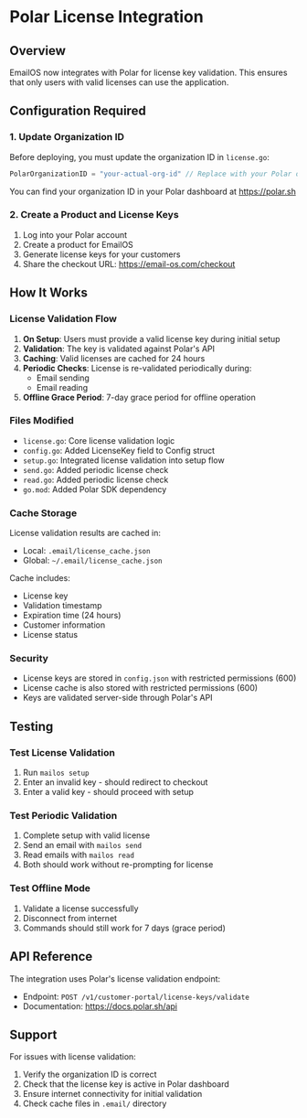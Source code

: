 # Polar License Integration

## Overview
EmailOS now integrates with Polar for license key validation. This ensures that only users with valid licenses can use the application.

## Configuration Required

### 1. Update Organization ID
Before deploying, you must update the organization ID in `license.go`:

```go
PolarOrganizationID = "your-actual-org-id" // Replace with your Polar org ID
```

You can find your organization ID in your Polar dashboard at https://polar.sh

### 2. Create a Product and License Keys
1. Log into your Polar account
2. Create a product for EmailOS
3. Generate license keys for your customers
4. Share the checkout URL: https://email-os.com/checkout

## How It Works

### License Validation Flow
1. **On Setup**: Users must provide a valid license key during initial setup
2. **Validation**: The key is validated against Polar's API
3. **Caching**: Valid licenses are cached for 24 hours
4. **Periodic Checks**: License is re-validated periodically during:
   - Email sending
   - Email reading
5. **Offline Grace Period**: 7-day grace period for offline operation

### Files Modified
- `license.go`: Core license validation logic
- `config.go`: Added LicenseKey field to Config struct
- `setup.go`: Integrated license validation into setup flow
- `send.go`: Added periodic license check
- `read.go`: Added periodic license check
- `go.mod`: Added Polar SDK dependency

### Cache Storage
License validation results are cached in:
- Local: `.email/license_cache.json`
- Global: `~/.email/license_cache.json`

Cache includes:
- License key
- Validation timestamp
- Expiration time (24 hours)
- Customer information
- License status

### Security
- License keys are stored in `config.json` with restricted permissions (600)
- License cache is also stored with restricted permissions (600)
- Keys are validated server-side through Polar's API

## Testing

### Test License Validation
1. Run `mailos setup`
2. Enter an invalid key - should redirect to checkout
3. Enter a valid key - should proceed with setup

### Test Periodic Validation
1. Complete setup with valid license
2. Send an email with `mailos send`
3. Read emails with `mailos read`
4. Both should work without re-prompting for license

### Test Offline Mode
1. Validate a license successfully
2. Disconnect from internet
3. Commands should still work for 7 days (grace period)

## API Reference
The integration uses Polar's license validation endpoint:
- Endpoint: `POST /v1/customer-portal/license-keys/validate`
- Documentation: https://docs.polar.sh/api

## Support
For issues with license validation:
1. Verify the organization ID is correct
2. Check that the license key is active in Polar dashboard
3. Ensure internet connectivity for initial validation
4. Check cache files in `.email/` directory